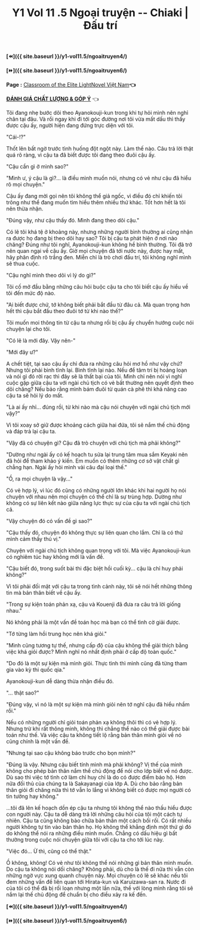 ﻿---
layout: post
title: Y1 Vol 11 .5 Ngoại truyện -- Chiaki | Đấu trí
permalink: /y1-vol11.5/ngoaitruyen5/
---

**[⏪]({{ site.baseurl }}/y1-vol11.5/ngoaitruyen4/)**

**[⏩]({{ site.baseurl }}/y1-vol11.5/ngoaitruyen6/)**

**Page :** [Classroom of the Elite LightNovel Việt Nam](http://facebook.com/Classroom.of.the.Elite.VN)**👈**

[**ĐÁNH GIÁ CHẤT LƯỢNG & GÓP Ý**](https://bit.ly/danhgiagopy) 👈

Tôi đang nhẹ bước dõi theo Ayanokouji-kun trong khi tự hỏi mình nên nghỉ chân tại đâu. Và rồi ngay khi đi tới góc đường nơi tôi vừa mất dấu thì thấy được cậu ấy, người hiện đang đứng trực diện với tôi.

"Cái-!?"

Thốt lên bất ngờ trước tình huống đột ngột này. Làm thế nào. Câu trả lời thật quá rõ ràng, vì cậu ta đã biết được tôi đang theo đuôi cậu ấy.

"Cậu cần gì ở mình sao?"

"Mình ư, ý cậu là gì?... là điều mình muốn nói, nhưng có vẻ như cậu đã hiểu rõ mọi chuyện."

Cậu ấy đang mời gọi nên tôi không thể giả ngốc, vì điều đó chỉ khiến tôi trông như thể đang muốn tìm hiểu thêm nhiều thứ khác. Tốt hơn hết là tôi nên thừa nhận.

"Đúng vậy, như cậu thấy đó. Mình đang theo dõi cậu."

Có lẽ tôi khá tệ ở khoảng này, nhưng những người bình thường ai cũng nhận ra được họ đang bị theo dõi hay sao? Tôi bị cậu ta phát hiện ở nơi nào chăng? Đúng như tôi nghĩ, Ayanokouji-kun không hề bình thường. Tôi đã trở nên quan ngại về cậu ấy. Giờ mọi chuyện đã tới nước này, được hay mất, hãy phân định rõ trắng đen. Miễn chỉ là trò chơi đấu trí, tôi không nghĩ mình sẽ thua cuộc.

"Cậu nghĩ mình theo dõi vì lý do gì?"

Tôi cố mở đầu bằng những câu hỏi buộc cậu ta cho tôi biết cậu ấy hiểu về tôi đến mức độ nào.

"Ai biết được chứ, tớ không biết phải bắt đầu từ đâu cả. Mà quan trọng hơn hết thì cậu bắt đầu theo đuôi tớ từ khi nào thế?"

Tôi muốn moi thông tin từ cậu ta nhưng rồi bị cậu ấy chuyển hướng cuộc nói chuyện lại cho tôi.

"Có lẽ là mới đây. Vậy nên-"

"Mới đây ư?"

A chết tiệt, tại sao cậu ấy chỉ đưa ra những câu hỏi mơ hồ như vậy chứ? Nhưng tôi phải bình tĩnh lại. Bình tĩnh lại nào. Nếu để tâm trí bị hoảng loạn và nói gì đó rời rạc thì đây sẽ là thất bại của tôi. Mình chỉ nên nói vì nghĩ cuộc gặp giữa cậu ta với ngài chủ tịch có vẻ bất thường nên quyết định theo dõi chăng? Nếu bảo rằng mình bám đuôi từ quán cà phê thì khả năng cao cậu ta sẽ hỏi lý do mất.

"Là ai ấy nhỉ... đúng rồi, từ khi nào mà cậu nói chuyện với ngài chủ tịch mới vậy?"

Vì tôi xoay sở giữ được khoảng cách giữa hai đứa, tôi sẽ nắm thế chủ động và đáp trả lại cậu ta.

"Vậy đã có chuyện gì? Cậu đã trò chuyện với chủ tịch mà phải không?"

"Dường như ngài ấy có kế hoạch tu sửa lại trung tâm mua sắm Keyaki nên đã hỏi để tham khảo ý kiến. Em muốn có thêm những cơ sở vật chất gì chẳng hạn. Ngài ấy hỏi mình vài câu đại loại thế."

"Ồ, ra mọi chuyện là vậy..."

Có vẻ hợp lý, vì lúc đó cũng có những người lớn khác khi hai người họ nói chuyện với nhau nên mọi chuyện có thể chỉ là sự trùng hợp. Dường như không có sự liên kết nào giữa năng lực thực sự của cậu ta với ngài chủ tịch cả.

"Vậy chuyện đó có vấn đề gì sao?"

"Cậu thấy đó, chuyện đó không thực sự liên quan cho lắm. Chỉ là có thứ mình cảm thấy thú vị."

Chuyện với ngài chủ tịch không quan trọng với tôi. Mà việc Ayanokouji-kun có nghiêm túc hay không mới là vấn đề.

"Cậu biết đó, trong suốt bài thi đặc biệt hồi cuối kỳ... cậu là chỉ huy phải không?"

Vì tôi phải đối mặt với cậu ta trong tình cảnh này, tôi sẽ nói hết những thông tin mà bản thân biết về cậu ấy.

"Trong sự kiện toán phản xạ, cậu và Kouenji đã đưa ra câu trả lời giống nhau."

Nó không phải là một vấn đề toán học mà bạn có thể tình cờ giải được.

"Tớ từng làm hồi trung học nên khá giỏi."

"Mình cũng tương tự thế, nhưng cấp độ của cậu không thể giải thích bằng việc khá giỏi được? Mình nghĩ nó nhất định phải ở cấp độ toàn quốc."

"Do đó là một sự kiện mà mình giỏi. Thực tình thì mình cũng đã từng tham gia vào kỳ thi quốc qia."

Ayanokouji-kun dễ dàng thừa nhận điều đó.

"... thật sao?"

"Đúng vậy, vì nó là một sự kiện mà mình giỏi nên tớ nghĩ cậu đã hiểu nhầm rồi."

Nếu có những người chỉ giỏi toán phản xạ không thôi thì có vẻ hợp lý. Nhưng trừ khi rất thông minh, không thì chẳng thể nào có thể giải được bài toán như thế. Và việc cậu ta không tiết lộ rằng bản thân mình giỏi về nó cũng chính là một vấn đề.

"Nhưng tại sao cậu không báo trước cho bọn mình?"

"Đúng là vậy. Nhưng cậu biết tính mình mà phải không? Vị thế của mình không cho phép bản thân nắm thế chủ động để nói cho lớp biết về nó được. Dù sao thì việc tớ tình cờ làm chỉ huy chỉ là do có được điểm bảo hộ. Hơn nữa đối thủ của chúng ta là Sakayanagi của lớp A. Dù cho bảo rằng bản thân giỏi đi chăng nữa thì tớ vẫn lo lắng vì không biết có được mọi người có tin tưởng hay không."

...tôi đã lên kế hoạch dồn ép cậu ta nhưng tôi không thể nào thấu hiểu được con người này. Cậu ta dễ dàng trả lời những câu hỏi của tôi một cách tự nhiên. Cậu ta cũng không bào chữa bản thân một cách bối rối. Có rất nhiều người không tự tin vào bản thân họ. Họ không thể khẳng định một thứ gì đó do không thể nói ra những điều mình muốn. Chẳng có dấu hiệu gì bất thường trong cuộc nói chuyện giữa tôi với cậu ta cho tới lúc này.

"Việc đó... Ừ thì, cũng có thể thật."

Ồ không, không! Có vẻ như tôi không thể nói những gì bản thân mình muốn. Do cậu ta không nói dối chăng? Không phải, dù cho là thế đi nữa thì vẫn còn những ngờ vực xung quanh chuyện này. Mọi chuyện có lẽ sẽ khác nếu tôi đem những vấn đề liên quan tới Hirata-kun và Karuizawa-san ra. Nước đi của tôi có thể đã bị rối loạn nhưng một lần nữa, thề với lòng mình rằng tôi sẽ nắm lại thế chủ động để chuẩn bị cho điều xảy ra kế đến.

**[⏪]({{ site.baseurl }}/y1-vol11.5/ngoaitruyen4/)**

**[⏩]({{ site.baseurl }}/y1-vol11.5/ngoaitruyen6/)**
